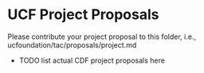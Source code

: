 # UCF Project Proposals

Please contribute your project proposal to this folder, i.e., ucfoundation/tac/proposals/project.md

* TODO list actual CDF project proposals here
